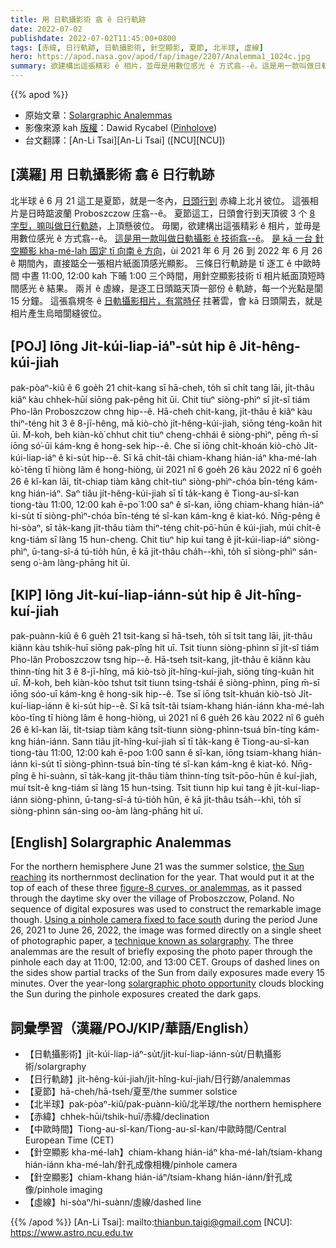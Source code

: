 ```yaml
---
title: 用 日軌攝影術 翕 ê 日行軌跡
date: 2022-07-02
publishdate: 2022-07-02T11:45:00+0800
tags: [赤緯, 日行軌跡, 日軌攝影術, 針空顯影, 夏節, 北半球, 虛線]
hero: https://apod.nasa.gov/apod/fap/image/2207/Analemma1_1024c.jpg
summary: 欲建構出這張精彩 ê 相片，並毋是用數位感光 ê 方式翕--ê。這是用一款叫做日軌攝影 ê 技術翕--ê。
---
```


{{% apod %}}

- 原始文章：[Solargraphic Analemmas](https://apod.nasa.gov/apod/ap220702.html)
- 影像來源 kah [版權][copyright]：Dawid Rycabel ([Pinholove](https://www.instagram.com/pinholove_com))
- 台文翻譯：[An-Li Tsai][An-Li Tsai] ([NCU][NCU])

## [漢羅] 用 日軌攝影術 翕 ê 日行軌跡
北半球 ê 6 月 21 這工是夏節，就是一冬內，[日頭行到][the Sun reaching] 赤緯上北爿彼位。
這張相片是日時踮波蘭 Proboszczow 庄翕--ê。
夏節這工，日頭會行到天頂彼 3 个 [8 字型，嘛叫做日行軌跡][figure-8 curves, or analemmas]，上頂懸彼位。
毋閣，欲建構出這張精彩 ê 相片，並毋是用數位感光 ê 方式翕--ê。
[這是用一款叫做日軌攝影 ê 技術翕--ê][technique known as solargraphy]。
[是 kā 一台 針空顯影 kha-mé-lah 固定 tī 向南 ê 方向][Using a pinhole camera fixed to face south]，ùi 2021 年 6 月 26 到 2022 年 6 月 26 ê 期間內，直接踮仝一張相片紙面頂感光顯影。
三條日行軌跡是 tī 逐工 ê 中歐時間 中晝 11:00, 12:00 kah 下晡 1:00 三个時間，用針空顯影技術 tī 相片紙面頂短時間感光 ê 結果。
兩爿 ê 虛線，是逐工日頭踮天頂一部份 ê 軌跡，每一个光點是閬 15 分鐘。
這張翕規冬 ê [日軌攝影相片，有當時仔][solargraphic photo opportunity] 拄著雲，會 kā 日頭閘去，就是相片產生烏暗閬縫彼位。


## [POJ] Iōng Ji̍t-kúi-liap-iáⁿ-su̍t hip ê Ji̍t-hêng-kúi-jiah
pak-pòaⁿ-kiû ê 6 goe̍h 21 chit-kang sī hā-cheh, to̍h sī chi̍t tang lāi, ji̍t-thâu kiâⁿ kàu chhek-hūi siōng pak-pêng hit ūi.
Chit tiuⁿ siòng-phìⁿ sī ji̍t-sî tiám Pho-lân Proboszczow chng hip--ê.
Hā-cheh chit-kang, ji̍t-thâu ē kiâⁿ kàu thiⁿ-téng hit 3 ê 8-jī-hêng, mā kiò-chò ji̍t-hêng-kúi-jiah, siōng téng-koân hit ūi.
M̄-koh, beh kiàn-kò͘ chhut chit tiuⁿ cheng-chhái ê siòng-phìⁿ, pēng m̄-sī iōng só͘-ūi kám-kng ê hong-sek hip--ê.
Che sī iōng chi̍t-khoán kiò-chò Ji̍t-kúi-liap-iáⁿ ê ki-su̍t hip--ê.
Sī kā chi̍t-tâi chiam-khang hián-iáⁿ kha-mé-lah kò͘-tēng tī hiòng lâm ê hong-hiòng, ùi 2021 nî 6 goe̍h 26 kàu 2022 nî 6 goe̍h 26 ê kî-kan lāi, ti̍t-chiap tiàm kâng chi̍t-tiuⁿ siòng-phìⁿ-chóa bīn-téng kám-kng hián-iáⁿ.
Saⁿ tiâu ji̍t-hêng-kúi-jiah sī tī ta̍k-kang ê Tiong-au-sî-kan tiong-tàu 11:00, 12:00 kah ē-po͘ 1:00 saⁿ ê sî-kan, iōng chiam-khang hián-iáⁿ ki-su̍t tī siòng-phìⁿ-chóa bīn-téng té sî-kan kám-kng ê kiat-kó.
Nn̄g-pêng ê hi-sòaⁿ, sī ta̍k-kang ji̍t-thâu tiàm thiⁿ-téng chi̍t-pō͘-hūn ê kúi-jiah, múi chi̍t-ê kng-tiám sī làng 15 hun-cheng.
Chit tiuⁿ hip kui tang ê ji̍t-kúi-liap-iáⁿ siòng-phìⁿ, ū-tang-sî-á tú-tio̍h hûn, ē kā ji̍t-thâu cha̍h--khì, to̍h sī siòng-phìⁿ sán-seng o͘-àm làng-phāng hit ūi.

## [KIP] Iōng Ji̍t-kuí-liap-iánn-su̍t hip ê Ji̍t-hîng-kuí-jiah
pak-puànn-kiû ê 6 gue̍h 21 tsit-kang sī hā-tseh, to̍h sī tsi̍t tang lāi, ji̍t-thâu kiânn kàu tshik-huī siōng pak-pîng hit uī.
Tsit tiunn siòng-phìnn sī ji̍t-sî tiám Pho-lân Proboszczow tsng hip--ê.
Hā-tseh tsit-kang, ji̍t-thâu ē kiânn kàu thinn-tíng hit 3 ê 8-jī-hîng, mā kiò-tsò ji̍t-hîng-kuí-jiah, siōng tíng-kuân hit uī.
M̄-koh, beh kiàn-kòo tshut tsit tiunn tsing-tshái ê siòng-phìnn, pīng m̄-sī iōng sóo-uī kám-kng ê hong-sik hip--ê.
Tse sī iōng tsi̍t-khuán kiò-tsò Ji̍t-kuí-liap-iánn ê ki-su̍t hip--ê.
Sī kā tsi̍t-tâi tsiam-khang hián-iánn kha-mé-lah kòo-tīng tī hiòng lâm ê hong-hiòng, uì 2021 nî 6 gue̍h 26 kàu 2022 nî 6 gue̍h 26 ê kî-kan lāi, ti̍t-tsiap tiàm kâng tsi̍t-tiunn siòng-phìnn-tsuá bīn-tíng kám-kng hián-iánn.
Sann tiâu ji̍t-hîng-kuí-jiah sī tī ta̍k-kang ê Tiong-au-sî-kan tiong-tàu 11:00, 12:00 kah ē-poo 1:00 sann ê sî-kan, iōng tsiam-khang hián-iánn ki-su̍t tī siòng-phìnn-tsuá bīn-tíng té sî-kan kám-kng ê kiat-kó.
Nn̄g-pîng ê hi-suànn, sī ta̍k-kang ji̍t-thâu tiàm thinn-tíng tsi̍t-pōo-hūn ê kuí-jiah, muí tsi̍t-ê kng-tiám sī làng 15 hun-tsing.
Tsit tiunn hip kui tang ê ji̍t-kuí-liap-iánn siòng-phìnn, ū-tang-sî-á tú-tio̍h hûn, ē kā ji̍t-thâu tsa̍h--khì, to̍h sī siòng-phìnn sán-sing oo-àm làng-phāng hit uī.

## [English] Solargraphic Analemmas
For the northern hemisphere June 21 was the summer solstice, [the Sun reaching][the Sun reaching] its northernmost declination for the year.
That would put it at the top of each of these three [figure-8 curves, or analemmas][figure-8 curves, or analemmas], as it passed through the daytime sky over the village of Proboszczow, Poland.
No sequence of digital exposures was used to construct the remarkable image though.
[Using a pinhole camera fixed to face south][Using a pinhole camera fixed to face south] during the period June 26, 2021 to June 26, 2022, the image was formed directly on a single sheet of photographic paper, a [technique known as solargraphy][technique known as solargraphy].
The three analemmas are the result of briefly exposing the photo paper through the pinhole each day at 11:00, 12:00, and 13:00 CET.
Groups of dashed lines on the sides show partial tracks of the Sun from daily exposures made every 15 minutes.
Over the year-long [solargraphic photo opportunity][solargraphic photo opportunity] clouds blocking the Sun during the pinhole exposures created the dark gaps.

## 詞彙學習（漢羅/POJ/KIP/華語/English）
- 【日軌攝影術】ji̍t-kúi-liap-iáⁿ-su̍t/ji̍t-kuí-liap-iánn-su̍t/日軌攝影術/solargraphy
- 【日行軌跡】ji̍t-hêng-kúi-jiah/ji̍t-hîng-kuí-jiah/日行跡/analemmas
- 【夏節】hā-cheh/hā-tseh/夏至/the summer solstice
- 【北半球】pak-pòaⁿ-kiû/pak-puànn-kiû/北半球/the northern hemisphere
- 【赤緯】chhek-hūi/tshik-huī/赤緯/declination
- 【中歐時間】Tiong-au-sî-kan/Tiong-au-sî-kan/中歐時間/Central European Time (CET)
- 【針空顯影 kha-mé-lah】chiam-khang hián-iáⁿ kha-mé-lah/tsiam-khang hián-iánn kha-mé-lah/針孔成像相機/pinhole camera
- 【針空顯影】chiam-khang hián-iáⁿ/tsiam-khang hián-iánn/針孔成像/pinhole imaging
- 【虛線】hi-sòaⁿ/hi-suànn/虛線/dashed line

{{% /apod %}}
[An-Li Tsai]: mailto:thianbun.taigi@gmail.com
[NCU]: https://www.astro.ncu.edu.tw

[copyright]: https://apod.nasa.gov/apod/fap/lib/about_apod.html#srapply

[the Sun reaching]:https://earthobservatory.nasa.gov/images/52248/seeing-equinoxes-and-solstices-from-space
[figure-8 curves, or analemmas]:https://apod.nasa.gov/apod/ap190621.html
[Using a pinhole camera fixed to face south]:https://www.youtube.com/watch?v=djc1kK7UzgY
[technique known as solargraphy]:https://www.alternativephotography.com/solargraphy-catching-the-suns-path-pinhole-camera/
[solargraphic photo opportunity]:https://analemma.pl/english-version
